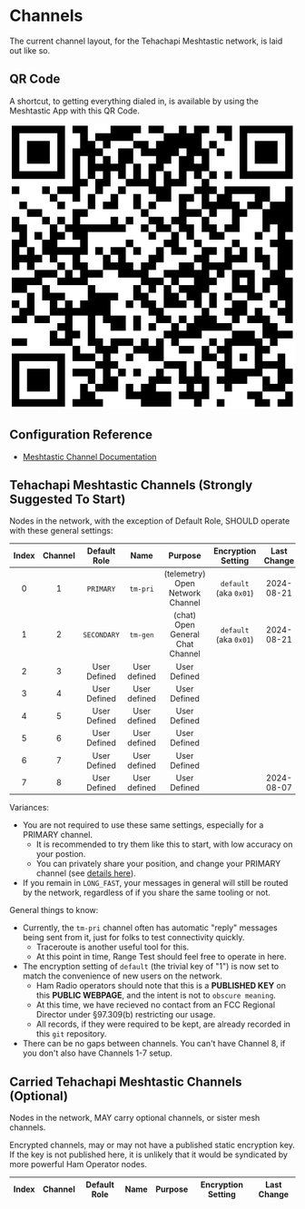 # Channels

The current channel layout, for the Tehachapi Meshtastic network, is laid out like so.

## QR Code

A shortcut, to getting everything dialed in, is available by using the Meshtastic App with this QR Code.

![Map, as of May 2nd, 2024](./images/tehachapi-meshtastic-qrcode-20240821.png)

## Configuration Reference

- [Meshtastic Channel Documentation](https://meshtastic.org/docs/configuration/radio/channels/)

## Tehachapi Meshtastic Channels (Strongly Suggested To Start)

Nodes in the network, with the exception of Default Role, SHOULD operate with these general settings:

| Index | Channel | Default Role  |  Name        | Purpose                                    | Encryption Setting        | Last Change |
| :---: | :-----: | :-----------: | :----------: | :----------------------------------------: | :-----------------------: | :---------: |
|   0   |    1    |  `PRIMARY`    | `tm-pri`     | (telemetry) Open Network Channel           | `default` (aka `0x01`)    | 2024-08-21  |
|   1   |    2    |  `SECONDARY`  | `tm-gen`     | (chat) Open General Chat Channel           | `default` (aka `0x01`)    | 2024-08-21  |
|   2   |    3    |  User Defined | User defined | User Defined                               |                           |             |
|   3   |    4    |  User Defined | User defined | User Defined                               |                           |             |
|   4   |    5    |  User Defined | User defined | User Defined                               |                           |             |
|   5   |    6    |  User Defined | User defined | User Defined                               |                           |             |
|   6   |    7    |  User Defined | User defined | User Defined                               |                           |             |
|   7   |    8    |  User Defined | User defined | User Defined                               |                           | 2024-08-07  |

Variances:

- You are not required to use these same settings, especially for a PRIMARY channel.
  - It is recommended to try them like this to start, with low accuracy on your postion.
  - You can privately share your position, and change your PRIMARY channel (see [details here](https://meshtastic.org/docs/configuration/tips/#not-sharing-your-location)).
- If you remain in `LONG_FAST`, your messages in general will still be routed by the network,
  regardless of if you share the same tooling or not. 

General things to know:

- Currently, the `tm-pri` channel often has automatic "reply" messages being
  sent from it, just for folks to test connectivity quickly.
  - Traceroute is another useful tool for this.
  - At this point in time, Range Test should feel free to operate in here.
- The encryption setting of `default` (the trivial key of "1") is now set to
  match the convenience of new users on the network.
  - Ham Radio operators should note that this is a **PUBLISHED KEY** on this
    **PUBLIC WEBPAGE**, and the intent is not to `obscure meaning`.
  - At this time, we have recieved no contact from an FCC Regional Director
    under §97.309(b) restricting our usage.
  - All records, if they were required to be kept, are already recorded in
    this `git` repository.
- There can be no gaps between channels. You can't have Channel 8, if you don't
  also have Channels 1-7 setup.

## Carried Tehachapi Meshtastic Channels (Optional)

Nodes in the network, MAY carry optional channels, or sister mesh channels.

Encrypted channels, may or may not have a published static encryption key. If
the key is not published here, it is unlikely that it would be syndicated by
more powerful Ham Operator nodes.

| Index | Channel | Default Role  |  Name        | Purpose                                    | Encryption Setting  | Last Change |
| :---: | :-----: | :-----------: | :----------: | :----------------------------------------: | :-----------------: | :---------: |

